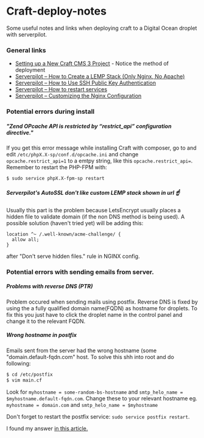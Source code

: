 # Craft-deploy-notes
Some useful notes and links when deploying craft to a Digital Ocean droplet with serverpilot.

### General links
* [Setting up a New Craft CMS 3 Project](https://nystudio107.com/blog/setting-up-a-craft-cms-3-project) - Notice the method of deployment
* [Serverpilot – How to Create a LEMP Stack (Only Nginx, No Apache)](https://serverpilot.io/community/articles/how-to-create-a-lemp-stack-only-nginx-no-apache.html)
* [Serverpilot – How to Use SSH Public Key Authentication](https://serverpilot.io/community/articles/how-to-use-ssh-public-key-authentication.html)
* [Serverpilot – How to restart services](https://serverpilot.io/community/articles/how-to-restart-services.html)
* [Serverpilot – Customizing the Nginx Configuration
](https://serverpilot.io/community/articles/customize-nginx-settings.html)

### Potential errors during install

##### "Zend OPcache API is restricted by “restrict_api” configuration directive."
If you get this error message while installing Craft with composer, go to and edit `/etc/phpX.X-sp/conf.d/opcache.ini` and change `opcache.restrict_api=1` to a emtpy string, like this `opcache.restrict_api=`. Remember to restart the PHP-FPM with: 
```sh
$ sudo service phpX.X-fpm-sp restart
```

##### Serverpilot's AutoSSL don't like custom LEMP stack shown in url ☝️
Usually this part is the problem because LetsEncrypt usually places a hidden file to validate domain (if the non DNS method is being used). A possible solution (haven't tried yet) will be adding this:  
```
location ^~ /.well-known/acme-challenge/ {
  allow all;
}
```
after "Don't serve hidden files." rule in NGINX config. 

### Potential errors with sending emails from server.

##### Problems with reverse DNS (PTR)
Problem occured when sending mails using postfix. Reverse DNS is fixed by using the a fully qualified domain name(FQDN) as hostname for droplets. To fix this you just have to click the droplet name in the control panel and change it to the relevant FQDN.

#####  Wrong hostname in postfix
Emails sent from the server had the wrong hostname (some "domain.default-fqdn.com" host. To solve this shh into root and do following: 
```sh
$ cd /etc/postfix
$ vim main.cf
```
Look for `myhostname = some-random-bs-hostname` and `smtp_helo_name = $myhostname.default-fqdn.com`. Change these to your relevant hostname eg. `myhostname = domain.com` and `smtp_helo_name = $myhostname`

Don't forget to restart the postfix service: `sudo service postfix restart`.

I found my answer [in this article.](https://adigital.agency/blog/migrating-to-digital-ocean-sink-or-swim)
